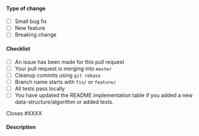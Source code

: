 <!-- Don't add anything up here. Try to only add stuff after the description. -->

#### Type of change
- [ ] Small bug fix
- [ ] New feature
- [ ] Breaking change

#### Checklist
- [ ] An issue has been made for this pull request
- [ ] Your pull request is merging into `master`
- [ ] Cleanup commits using `git rebase`
- [ ] Branch name starts with `fix/` or `feature/`
- [ ] All tests pass locally
- [ ] You have updated the README implementation table if you added a new data-structure/algorithm or added tests.

<!-- Replace XXXX with the issue number this resolves. -->
Closes #XXXX

#### Description

<!-- Add the description/changes of your pull request here. -->
